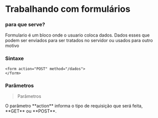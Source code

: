 # Trabalhando com formulários

### para que serve?
<p>Formulario é um bloco onde o usuario coloca dados. Dados esses que podem ser enviados para ser tratados no servidor ou usados para outro motivo</p>

### Sintaxe

```
<form action="POST" method="/dados">
</form>
```

### Parâmetros

> Parâmetros
<p>O parâmetro **action** informa o tipo de requisição que será feita, **GET** ou **POST**.</p>
